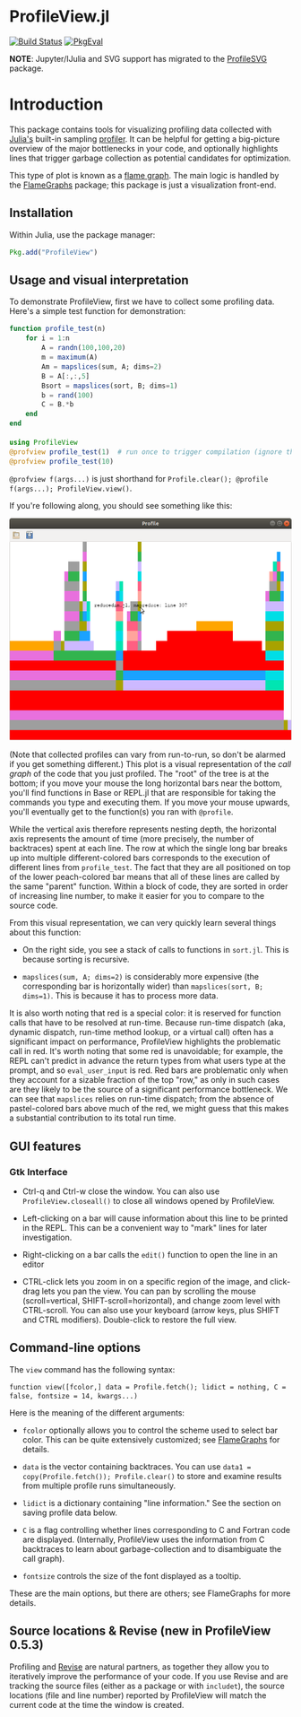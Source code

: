 # ProfileView.jl

[![Build Status](https://travis-ci.org/timholy/ProfileView.jl.svg)](https://travis-ci.org/timholy/ProfileView.jl)
[![PkgEval][pkgeval-img]][pkgeval-url]

**NOTE**: Jupyter/IJulia and SVG support has migrated to the [ProfileSVG](https://github.com/timholy/ProfileSVG.jl) package.

# Introduction

This package contains tools for visualizing profiling data collected
with [Julia's][Julia] built-in sampling
[profiler][Profiling]. It
can be helpful for getting a big-picture overview of the major
bottlenecks in your code, and optionally highlights lines that trigger
garbage collection as potential candidates for optimization.

This type of plot is known as a [flame
graph](https://github.com/brendangregg/FlameGraph).
The main logic is handled by the [FlameGraphs](https://github.com/timholy/FlameGraphs.jl) package; this package is just a visualization front-end.

## Installation

Within Julia, use the package manager:
```julia
Pkg.add("ProfileView")
```

## Usage and visual interpretation

To demonstrate ProfileView, first we have to collect some profiling
data. Here's a simple test function for demonstration:

```julia
function profile_test(n)
    for i = 1:n
        A = randn(100,100,20)
        m = maximum(A)
        Am = mapslices(sum, A; dims=2)
        B = A[:,:,5]
        Bsort = mapslices(sort, B; dims=1)
        b = rand(100)
        C = B.*b
    end
end

using ProfileView
@profview profile_test(1)  # run once to trigger compilation (ignore this one)
@profview profile_test(10)
```

`@profview f(args...)` is just shorthand for `Profile.clear(); @profile f(args...); ProfileView.view()`.

If you're following along, you should see something like this:

![ProfileView](readme_images/pv1.png)

(Note that collected profiles can vary from run-to-run, so don't be alarmed
if you get something different.)
This plot is a visual representation of the *call graph* of the code that you just profiled.
The "root" of the tree is at the bottom; if you move your mouse the long horizontal
bars near the bottom, you'll find functions in Base or REPL.jl that are responsible for taking the commands you type and executing them.
If you move your mouse upwards, you'll eventually get to the function(s) you ran with `@profile`.

While the vertical axis therefore represents nesting depth, the
horizontal axis represents the amount of time (more precisely, the
number of backtraces) spent at each line.  The row at which the single
long bar breaks up into multiple different-colored bars corresponds
to the execution of different lines from `profile_test`.
The fact that
they are all positioned on top of the lower peach-colored bar means that all
of these lines are called by the same "parent" function. Within a
block of code, they are sorted in order of increasing line number, to
make it easier for you to compare to the source code.

From this visual representation, we can very quickly learn several
things about this function:

- On the right side, you see a stack of calls to functions in `sort.jl`.
  This is because sorting is recursive.

- `mapslices(sum, A; dims=2)` is considerably more expensive (the corresponding bar is horizontally wider) than
  `mapslices(sort, B; dims=1)`. This is because it has to process more
  data.

It is also worth noting that red is a special color: it is reserved for function
calls that have to be resolved at run-time.
Because run-time dispatch (aka, dynamic dispatch, run-time method lookup, or
a virtual call) often has a significant
impact on performance, ProfileView highlights the problematic call in red. It's
worth noting that some red is unavoidable; for example, the REPL can't
predict in advance the return types from what users type at the
prompt, and so `eval_user_input` is red.
Red bars are problematic only when they account for a sizable
fraction of the top "row," as only in such cases are they likely to be
the source of a significant performance bottleneck.
We can see that `mapslices` relies on run-time dispatch;
from the absence of pastel-colored bars above much of the red, we
might guess that this makes a substantial
contribution to its total run time.

## GUI features

### Gtk Interface

- Ctrl-q and Ctrl-w close the window. You can also use
  `ProfileView.closeall()` to close all windows opened by ProfileView.

- Left-clicking on a bar will cause information about this line to be
  printed in the REPL. This can be a convenient way to "mark" lines
  for later investigation.

- Right-clicking on a bar calls the `edit()` function to open the line
  in an editor

- CTRL-click lets you zoom in on a specific region of the image, and
  click-drag lets you pan the view. You can pan by scrolling the mouse
  (scroll=vertical, SHIFT-scroll=horizontal), and change zoom level
  with CTRL-scroll. You can also use your keyboard (arrow keys, plus
  SHIFT and CTRL modifiers). Double-click to restore the full view.

## Command-line options

The `view` command has the following syntax:
```
function view([fcolor,] data = Profile.fetch(); lidict = nothing, C = false, fontsize = 14, kwargs...)
```
Here is the meaning of the different arguments:

- `fcolor` optionally allows you to control the scheme used to select
  bar color. This can be quite extensively customized; see [FlameGraphs](https://timholy.github.io/FlameGraphs.jl/stable/) for details.

- `data` is the vector containing backtraces. You can use `data1 =
  copy(Profile.fetch()); Profile.clear()` to store and examine results
  from multiple profile runs simultaneously.

- `lidict` is a dictionary containing "line information."
  See the section on saving profile data below.

- `C` is a flag controlling whether lines corresponding to C and Fortran
  code are displayed. (Internally, ProfileView uses the information
  from C backtraces to learn about garbage-collection and to
  disambiguate the call graph).

- `fontsize` controls the size of the font displayed as a tooltip.

These are the main options, but there are others; see FlameGraphs for more details.

## Source locations & Revise (new in ProfileView 0.5.3)

Profiling and [Revise](https://github.com/timholy/Revise.jl) are natural partners,
as together they allow you to iteratively improve the performance of your code.
If you use Revise and are tracking the source files (either as a package or with `includet`),
the source locations (file and line number) reported by ProfileView
will match the current code at the time the window is created.


[Julia]: http://julialang.org "Julia"
[Profiling]: https://docs.julialang.org/en/latest/manual/profile/#Profiling-1
[pkgeval-img]: https://juliaci.github.io/NanosoldierReports/pkgeval_badges/P/ProfileView.svg
[pkgeval-url]: https://juliaci.github.io/NanosoldierReports/pkgeval_badges/report.html
